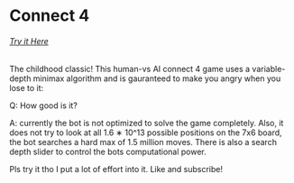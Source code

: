 # Connect 4
###### [Try it Here](https://han75.github.io/connect4)
The childhood classic! This human-vs AI connect 4 game uses a variable-depth minimax algorithm and is gauranteed to make you angry when you lose to it:

Q: How good is it? 

A: currently the bot is not optimized to solve the game completely. Also, it does not try to look at all 1.6 ∗ 10^13 possible positions on the 7x6 board, the bot searches a hard max of 1.5 million moves. There is also a search depth slider to control the bots computational power. 

Pls try it tho I put a lot of effort into it. 
Like and subscribe!
